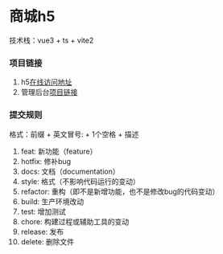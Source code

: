 # 商城h5

技术栈：vue3 + ts + vite2

### 项目链接
1. h5[在线访问地址](http://h5.shop.shaoky.com/)
2. 管理后台[项目链接](https://github.com/shaoky/vue3-mall-admin)

### 提交规则
格式：前缀 + 英文冒号: + 1个空格 + 描述

1. feat: 新功能（feature）
2. hotfix: 修补bug
3. docs: 文档（documentation）
4. style: 格式（不影响代码运行的变动）
5. refactor: 重构（即不是新增功能，也不是修改bug的代码变动）
6. build: 生产环境改动
7. test: 增加测试
8. chore: 构建过程或辅助工具的变动
9. release: 发布
10. delete: 删除文件